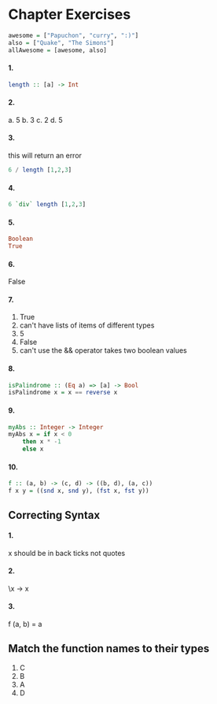 # Chapter Exercises

```haskell
awesome = ["Papuchon", "curry", ":)"]
also = ["Quake", "The Simons"]
allAwesome = [awesome, also]
```

#### 1.

```haskell
length :: [a] -> Int
```

#### 2.

a. 5
b. 3
c. 2
d. 5

#### 3.

this will return an error

```haskell
6 / length [1,2,3]
```

#### 4.

```haskell
6 `div` length [1,2,3]
```

#### 5.

```haskell
Boolean
True
```

#### 6.

False

#### 7.

1. True
2. can't have lists of items of different types
3. 5
4. False
5. can't use the && operator takes two boolean values

#### 8.

```haskell
isPalindrome :: (Eq a) => [a] -> Bool
isPalindrome x = x == reverse x
```

#### 9.

```haskell
myAbs :: Integer -> Integer
myAbs x = if x < 0
    then x * -1
    else x
```

#### 10.

```haskell
f :: (a, b) -> (c, d) -> ((b, d), (a, c))
f x y = ((snd x, snd y), (fst x, fst y))
```

## Correcting Syntax

#### 1.

x should be in back ticks not quotes

#### 2.

\x -> x

#### 3.

f (a, b) = a

## Match the function names to their types

1. C
2. B
3. A
4. D

